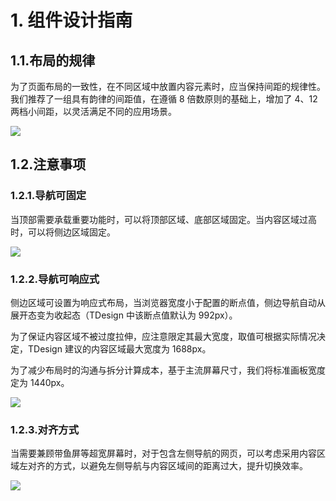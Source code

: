 # 1\. 组件设计指南

## 1.1.布局的规律

为了页面布局的一致性，在不同区域中放置内容元素时，应当保持间距的规律性。我们推荐了一组具有韵律的间距值，在遵循 8 倍数原则的基础上，增加了 4、12 两档小间距，以灵活满足不同的应用场景。

![](https://iwiki.oa.tencent.com/download/attachments/444689894/%E5%B8%83%E5%B1%80%E9%85%8D%E5%9B%BE7.jpg?version=1&modificationDate=1606100425000&api=v2)

## 1.2.注意事项

### 1.2.1.导航可固定

当顶部需要承载重要功能时，可以将顶部区域、底部区域固定。当内容区域过高时，可以将侧边区域固定。

![](https://iwiki.oa.tencent.com/download/attachments/444689894/%E5%B8%83%E5%B1%80%E9%85%8D%E5%9B%BE6.jpg?version=1&modificationDate=1606100425000&api=v2)

### 1.2.2.导航可响应式

侧边区域可设置为响应式布局，当浏览器宽度小于配置的断点值，侧边导航自动从展开态变为收起态（TDesign 中该断点值默认为 992px）。

为了保证内容区域不被过度拉伸，应注意限定其最大宽度，取值可根据实际情况决定，TDesign 建议的内容区域最大宽度为 1688px。

为了减少布局时的沟通与拆分计算成本，基于主流屏幕尺寸，我们将标准画板宽度定为 1440px。

![](https://iwiki.oa.tencent.com/download/attachments/444689894/%E5%B8%83%E5%B1%80%E9%85%8D%E5%9B%BE5.jpg?version=1&modificationDate=1606100425000&api=v2)

### 1.2.3.对齐方式

当需要兼顾带鱼屏等超宽屏幕时，对于包含左侧导航的网页，可以考虑采用内容区域左对齐的方式，以避免左侧导航与内容区域间的距离过大，提升切换效率。  

![](https://iwiki.oa.tencent.com/download/attachments/444689894/%E5%B8%83%E5%B1%80%E9%85%8D%E5%9B%BE8.jpg?version=1&modificationDate=1606100425000&api=v2)